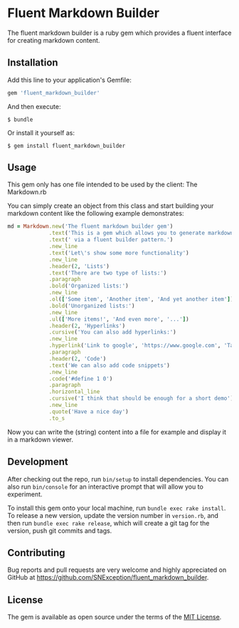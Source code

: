 # Fluent Markdown Builder

The fluent markdown builder is a ruby gem which provides a fluent interface
for creating markdown content.

## Installation

Add this line to your application's Gemfile:

```ruby
gem 'fluent_markdown_builder'
```

And then execute:

    $ bundle

Or install it yourself as:

    $ gem install fluent_markdown_builder

## Usage

This gem only has one file intended to be used by the client: The Markdown.rb

You can simply create an object from this class and start building your markdown
content like the following example demonstrates:

```ruby
md = Markdown.new('The fluent markdown builder gem')
             .text('This is a gem which allows you to generate markdown syntax')
             .text(' via a fluent builder pattern.')
             .new_line
             .text('Let\'s show some more functionality')
             .new_line
             .header(2, 'Lists')
             .text('There are two type of lists:')
             .paragraph
             .bold('Organized lists:')
             .new_line
             .ol(['Some item', 'Another item', 'And yet another item'])
             .bold('Unorganized lists:')
             .new_line
             .ul(['More items!', 'And even more', '...'])
             .header(2, 'Hyperlinks')
             .cursive('You can also add hyperlinks:')
             .new_line
             .hyperlink('Link to google', 'https://www.google.com', 'Take me to google')
             .paragraph
             .header(2, 'Code')
             .text('We can also add code snippets')
             .new_line
             .code('#define 1 0')
             .paragraph
             .horizontal_line
             .cursive('I think that should be enough for a short demo')
             .new_line
             .quote('Have a nice day')
             .to_s
```

Now you can write the (string) content into a file for example and display it in
a markdown viewer.

## Development

After checking out the repo, run `bin/setup` to install dependencies. You can also run `bin/console` for an interactive prompt that will allow you to experiment.

To install this gem onto your local machine, run `bundle exec rake install`. To release a new version, update the version number in `version.rb`, and then run `bundle exec rake release`, which will create a git tag for the version, push git commits and tags.

## Contributing

Bug reports and pull requests are very welcome and highly appreciated 
on GitHub at https://github.com/SNException/fluent_markdown_builder.

## License

The gem is available as open source under the terms of the [MIT License](https://opensource.org/licenses/MIT).
